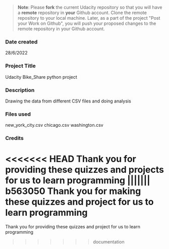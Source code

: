 >**Note**: Please **fork** the current Udacity repository so that you will have a **remote** repository in **your** Github account. Clone the remote repository to your local machine. Later, as a part of the project "Post your Work on Github", you will push your proposed changes to the remote repository in your Github account.

### Date created
28/6/2022

### Project Title
Udacity Bike_Share python project

### Description
Drawing the data from different CSV files and doing analysis

### Files used
new_york_city.csv chicago.csv washington.csv

### Credits
<<<<<<< HEAD
Thank you for providing these quizzes and projects for us to learn programming
||||||| b563050
Thank you for making these quizzes and project for us to learn programming
=======
Thank you for providing these quizzes and project for us to learn programming
>>>>>>> documentation
